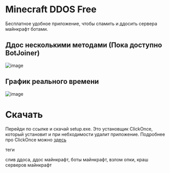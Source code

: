 # Minecraft DDOS Free

Бесплатное удобное приложение, чтобы спамить и ддосить сервера майнкрафт ботами.

## Ддос несколькими методами (Пока доступно BotJoiner)

![image](https://user-images.githubusercontent.com/93156853/216658594-945b9351-86ee-4245-b903-fcdb97180e3d.png)


## График реального времени
![image](https://user-images.githubusercontent.com/93156853/216661121-97959e39-4c38-4c4f-8310-847481b84656.png)

# Скачать

Перейди по ссылке и скачай setup.exe. Это установщик ClickOnce, который установит и при небходимости удалит приложение. Подробнее про ClickOnce можно [здесь](https://learn.microsoft.com/ru-ru/visualstudio/deployment/clickonce-security-and-deployment?view=vs-2022)



теги

слив ддоса, ддос майнкрафт, боты майнкрафт, взлом опки, краш серверов майнкрафт
